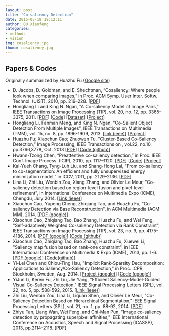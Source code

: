 ```yaml
---
layout: post
title: "Co-saliency Detection"
date: 2015-05-18 19:12:11
author: QU Xiaofeng
categories:
- methods
- vision
img: cosaliency.jpg
thumb: cosaliency.jpg
---
```


Papers & Codes
-------------------------------
Originally summarized by Huazhu Fu ([Google site](https://sites.google.com/site/huazhufu/home))

+ D. Jacobs, D. Goldman, and E. Shechtman, “Cosaliency: Where people look when comparing images,” in Proc. ACM Symp. User Inter. Softw. Technol. (UIST), 2010, pp. 219–228. [[PDF](http://graphics.stanford.edu/papers/cosaliency/cosaliency.pdf)]
+ Hongliang Li and King N. Ngan, “A Co-saliency Model of Image Pairs,” IEEE Transactions on Image Processing (TIP), vol. 20, no. 12, pp. 3365–3375, 2011. [[PDF](http://ivipc.uestc.edu.cn/hlli/projects/CoSaliency_1col.pdf)] [[Code](http://ivipc.uestc.edu.cn/hlli/projects/Cosaliency_v1.0.rar)] [[Dataset](http://ivipc.uestc.edu.cn/hlli/projects/cosdata.rar)] [[Project](http://ivipc.uestc.edu.cn/hlli/projects/cosaliency.html)]
+ Hongliang Li, Fanman Meng, and King N. Ngan, "Co-Salient Object Detection From Multiple Images", IEEE Transactions on Multimedia (TMM), vol. 15, no. 8, pp. 1896-1909, 2013. [[link (ieee)](http://ieeexplore.ieee.org/xpl/login.jsp?tp=&arnumber=6548102&url=http%3A%2F%2Fieeexplore.ieee.org%2Fiel7%2F6046%2F4456689%2F06548102.pdf%3Farnumber%3D6548102)] [[Project](http://ivipc.uestc.edu.cn/hlli/projects/MulCosaliency.html)]
+ Huazhu Fu; Xiaochun Cao; Zhuowen Tu, "Cluster-Based Co-Saliency Detection," Image Processing, IEEE Transactions on , vol.22, no.10, pp.3766,3778, Oct. 2013 [[PDF](http://pages.ucsd.edu/~ztu/publication/tip13_cosaliency.pdf)] [[Code (github)](https://github.com/HzFu/Cosaliency_tip2013)]
+ Hwann-Tzong Chen, “Preattentive co-saliency detection,” in Proc. IEEE Conf. Image Process. (ICIP), 2010, pp. 1117–1120. [[PDF](http://740-2.cs.nthu.edu.tw/~htchen/cosal/cosal.pdf)] [[Code](http://740-2.cs.nthu.edu.tw/~htchen/cosal/cosal.zip)] [[Project](http://740-2.cs.nthu.edu.tw/~htchen/cosal/)]
+ Kai-Yueh Chang, Tyng-Luh Liu, and Shang-Hong Lai, “From co-saliency to co-segmentation: An efficient and fully unsupervised energy minimization model,” in ICCV, 2011, pp. 2129–2136. [[PDF](http://www.iis.sinica.edu.tw/~liutyng/Publication_files/cvpr11.pdf)]
+ Lina Li, Zhi Liu, Wenbin Zou, Xiang Zhang, and  Olivier Le Meur, "Co-saliency detection based on region-level fusion and pixel-level refinement", in International Conference on Multimedia Expo (ICME), Chengdu, July 2014. [[Link (ieee)](http://ieeexplore.ieee.org/xpl/login.jsp?tp=&arnumber=6890183&url=http%3A%2F%2Fieeexplore.ieee.org%2Fiel7%2F6882588%2F6890121%2F06890183.pdf%3Farnumber%3D6890183)]
+ Xiaochun Cao, Yupeng Cheng, Zhiqiang Tao, and Huazhu Fu, "Co-saliency Detection via Base Reconstruction", in ACM Multimedia (ACM MM), 2014. [[PDF (google)](https://drive.google.com/file/d/0B4WJOyg3YxXSZHA4UGtrMV96cEk/edit?usp=sharing)]
+ Xiaochun Cao, Zhiqiang Tao, Bao Zhang, Huazhu Fu, and Wei Feng, "Self-adaptively Weighted Co-saliency Detection via Rank Constraint", IEEE Transactions on Image Processing (TIP), vol. 23, no. 9, pp. 4175-4186, 2014. [[PDF (google)](https://drive.google.com/file/d/0B4WJOyg3YxXSVEpMcFZCRno3dEE/edit?usp=sharing)] [[Code (github)](https://github.com/HzFu/SACS_TIP2014/)]
+ Xiaochun Cao, Zhiqiang Tao, Bao Zhang, Huazhu Fu, Xuewei Li, "Saliency map fusion based on rank-one constraint", in IEEE International Conference on Multimedia & Expo (ICME), 2013, pp. 1-6. [[PDF (google)](https://drive.google.com/file/d/0B4WJOyg3YxXSeGhyOTY0LXFIOUE/edit?usp=sharing)] [[Code(github)](https://github.com/HzFu/SACS_TIP2014/)]
+ Yi-Lei Chen and Chiou-Ting Hsu, "Implicit Rank-Sparsity Decomposition: Applications to Saliency/Co-Saliency Detection," in Proc. ICPR, Stockholm, Sweden, Aug. 2014. [[Project (google)](https://sites.google.com/site/fallcolor/projects/saliency)] [[Code (google)](https://sites.google.com/site/fallcolor/Saliency%20Detection.rar?attredirects=0)]
+ YiJun Li, Keren Fu, Zhi Liu, Jie Yang, "Efficient Saliency-Model-Guided Visual Co-Saliency Detection," IEEE Signal Processing Letters (SPL), vol. 22, no. 5, pp. 588-592, 2015. [[Link (ieee)](http://ieeexplore.ieee.org/xpl/articleDetails.jsp?arnumber=6934971)]
+ Zhi Liu, Wenbin Zou, Lina Li, Liquan Shen, and Olivier Le Meur, "Co-Saliency Detection Based on Hierarchical Segmentation," IEEE Signal Processing Letters (SPL), vol. 21, no. 1, pp. 88-92, 2014. [[PDF](http://people.irisa.fr/Olivier.Le_Meur/publi/Liu_SignalProcessingLetters.pdf)]
+ Zhiyu Tan, Liang Wan, Wei Feng, and Chi-Man Pun, "Image co-saliency detection by propagating superpixel affinities," IEEE International Conference on Acoustics, Speech and Signal Processing (ICASSP), 2013, pp.2114-2118. [[PDF](http://cs.tju.edu.cn/szdw/jsfjs/fengwei/papers/ICASSP2013_Tan/icassp2013.pdf)]